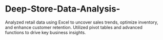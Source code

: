 # Deep-Store-Data-Analysis-
Analyzed retail data using Excel to uncover sales trends, optimize inventory, and enhance customer retention. Utilized pivot tables and advanced functions to drive key business insights.

